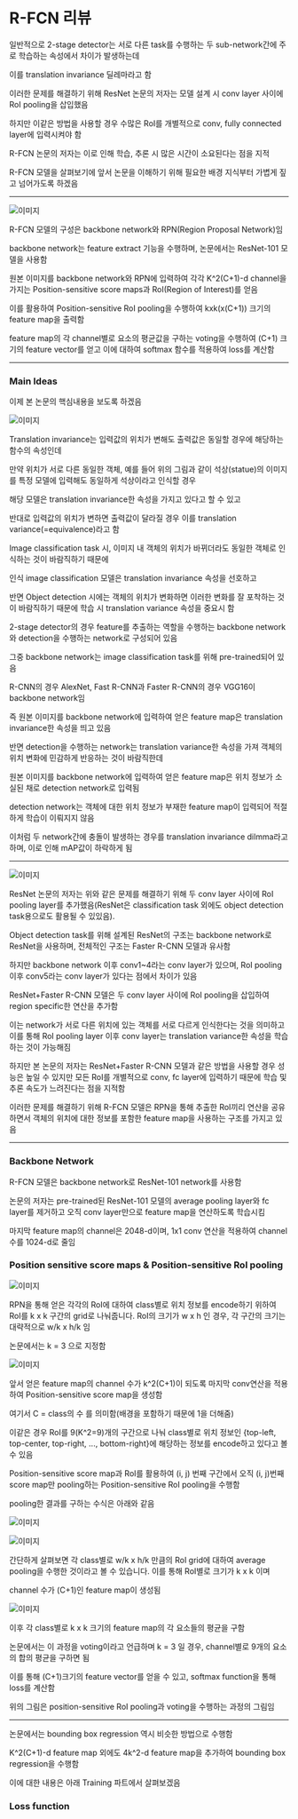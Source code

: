 # R-FCN 리뷰

일반적으로 2-stage detector는 서로 다른 task를 수행하는 두 sub-network간에 주로 학습하는 속성에서 차이가 발생하는데

이를 translation invariance 딜레마라고 함

이러한 문제를 해결하기 위해 ResNet 논문의 저자는 모델 설계 시 conv layer 사이에 RoI pooling을 삽입했음

하지만 이같은 방법을 사용할 경우 수많은 RoI를 개별적으로 conv, fully connected layer에 입력시켜야 함

R-FCN 논문의 저자는 이로 인해 학습, 추론 시 많은 시간이 소요된다는 점을 지적

R-FCN 모델을 살펴보기에 앞서 논문을 이해하기 위해 필요한 배경 지식부터 가볍게 짚고 넘어가도록 하겠음

---

![이미지](https://user-images.githubusercontent.com/122156509/261748164-3fe8e018-a803-4c79-adeb-af29894578fb.jpg)

R-FCN 모델의 구성은 backbone network와 RPN(Region Proposal Network)임

backbone network는 feature extract 기능을 수행하며, 논문에서는 ResNet-101 모델을 사용함

원본 이미지를 backbone network와 RPN에 입력하여 각각 K^2(C+1)-d channel을 가지는 Position-sensitive score maps과 RoI(Region of Interest)를 얻음

이를 활용하여 Position-sensitive RoI pooling을 수행하여 kxk(x(C+1)) 크기의 feature map을 출력함

feature map의 각 channel별로 요소의 평균값을 구하는 voting을 수행하여 (C+1) 크기의 feature vector를 얻고 이에 대하여 softmax 함수를 적용하여 loss를 계산함

---

### Main Ideas

이제 본 논문의 핵심내용을 보도록 하겠음

![이미지](https://github.com/parkyh2024/Paper-Study/assets/122156509/047b979d-1bfc-4dd8-bf13-f290b46113f1)

Translation invariance는 입력값의 위치가 변해도 출력값은 동일할 경우에 해당하는 함수의 속성인데

만약 위치가 서로 다른 동일한 객체, 예를 들어 위의 그림과 같이 석상(statue)의 이미지를 특정 모델에 입력해도 동일하게 석상이라고 인식할 경우

해당 모델은 translation invariance한 속성을 가지고 있다고 할 수 있고

반대로 입력값의 위치가 변하면 출력값이 달라질 경우 이를 translation variance(=equivalence)라고 함

 

Image classification task 시, 이미지 내 객체의 위치가 바뀌더라도 동일한 객체로 인식하는 것이 바람직하기 때문에

인식 image classification 모델은 translation invariance 속성을 선호하고

반면 Object detection 시에는 객체의 위치가 변화하면 이러한 변화를 잘 포착하는 것이 바람직하기 때문에 학습 시 translation variance 속성을 중요시 함

 

2-stage detector의 경우 feature를 추출하는 역할을 수행하는 backbone network와 detection을 수행하는 network로 구성되어 있음

그중 backbone network는 image classification task를 위해 pre-trained되어 있음

R-CNN의 경우 AlexNet, Fast R-CNN과 Faster R-CNN의 경우 VGG16이 backbone network임

즉 원본 이미지를 backbone network에 입력하여 얻은 feature map은 translation invariance한 속성을 띄고 있음

 

반면 detection을 수행하는 network는 translation variance한 속성을 가져 객체의 위치 변화에 민감하게 반응하는 것이 바람직한데

원본 이미지를 backbone network에 입력하여 얻은 feature map은 위치 정보가 소실된 채로 detection network로 입력됨

detection network는 객체에 대한 위치 정보가 부재한 feature map이 입력되어 적절하게 학습이 이뤄지지 않음

이처럼 두 network간에 충돌이 발생하는 경우를 translation invariance dilmma라고 하며, 이로 인해 mAP값이 하락하게 됨

---

![이미지](https://user-images.githubusercontent.com/122156509/261754145-0cbb2dc5-66df-4e70-9e29-1b2cc755aff5.png)

ResNet 논문의 저자는 위와 같은 문제를 해결하기 위해 두 conv layer 사이에 RoI pooling layer를 추가했음(ResNet은 classification task 외에도 object detection task용으로도 활용될 수 있있음).

Object detection task를 위해 설계된 ResNet의 구조는 backbone network로 ResNet을 사용하며, 전체적인 구조는 Faster R-CNN 모델과 유사함

하지만 backbone network 이후 conv1~4라는 conv layer가 있으며, RoI pooling 이후 conv5라는 conv layer가 있다는 점에서 차이가 있음

ResNet+Faster R-CNN 모델은 두 conv layer 사이에 RoI pooling을 삽입하여 region specific한 연산을 추가함

이는 network가 서로 다른 위치에 있는 객체를 서로 다르게 인식한다는 것을 의미하고 이를 통해 RoI pooling layer 이후 conv layer는 translation variance한 속성을 학습하는 것이 가능해짐

 

하지만 본 논문의 저자는 ResNet+Faster R-CNN 모델과 같은 방법을 사용할 경우 성능은 높일 수 있지만 모든 RoI를 개별적으로 conv, fc layer에 입력하기 때문에 학습 및 추론 속도가 느려진다는 점을 지적함

이러한 문제를 해결하기 위해 R-FCN 모델은 RPN을 통해 추출한 RoI끼리 연산을 공유하면서 객체의 위치에 대한 정보를 포함한 feature map을 사용하는 구조를 가지고 있음

---

### Backbone Network

R-FCN 모델은 backbone network로 ResNet-101 network를 사용함

논문의 저자는 pre-trained된 ResNet-101 모델의 average pooling layer와 fc layer를 제거하고 오직 conv layer만으로 feature map을 연산하도록 학습시킴

마지막 feature map의 channel은 2048-d이며, 1x1 conv 연산을 적용하여 channel 수를 1024-d로 줄임

### Position sensitive score maps & Position-sensitive RoI pooling

![이미지](https://github.com/parkyh2024/Paper-Study/assets/122156509/00cd260f-8750-4c86-b0e6-c079e08ca5c4)

RPN을 통해 얻은 각각의 RoI에 대하여 class별로 위치 정보를 encode하기 위하여 RoI를 k x k 구간의 grid로 나눠줍니다. RoI의 크기가 w x h 인 경우, 각 구간의 크기는 대략적으로
w/k x h/k 임

논문에서는 k = 3 으로 지정함

![이미지](https://github.com/parkyh2024/Paper-Study/assets/122156509/d0b3f8c5-109c-4b93-a584-c427a275462a)

앞서 얻은 feature map의 channel 수가 k^2(C+1)이 되도록 마지막 conv연산을 적용하여 Position-sensitive score map을 생성함

여기서 C = class의 수 를 의미함(배경을 포함하기 때문에 1을 더해줌)

이같은 경우 RoI를 9(K^2=9)개의 구간으로 나눠 class별로 위치 정보인 {top-left, top-center, top-right, ..., bottom-right}에 해당하는 정보를 encode하고 있다고 볼 수 있음

Position-sensitive score map과 RoI를 활용하여 (i, j) 번째 구간에서 오직 (i, j)번째 score map만 pooling하는 Position-sensitive RoI pooling을 수행함

pooling한 결과를 구하는 수식은 아래와 같음

![이미지](https://github.com/parkyh2024/Paper-Study/assets/122156509/cd10d6ab-39f6-4317-9c27-c39b1963555d)

![이미지](https://github.com/parkyh2024/Paper-Study/assets/122156509/99632fe7-91de-4cd8-b562-f3873d75fecf)

간단하게 살펴보면 각 class별로 w/k x h/k 만큼의 RoI grid에 대하여 average pooling을 수행한 것이라고 볼 수 있습니다. 이를 통해 RoI별로 크기가 k x k 이며

channel 수가 (C+1)인 feature map이 생성됨

![이미지](https://github.com/parkyh2024/Paper-Study/assets/122156509/9700cddc-d1df-46e3-ad9f-7cd58329db99)

이후 각 class별로 k x k 크기의 feature map의 각 요소들의 평균을 구함

논문에서는 이 과정을 voting이라고 언급하며 k = 3 일 경우, channel별로 9개의 요소의 합의 평균을 구하면 됨

이를 통해 (C+1)크기의 feature vector를 얻을 수 있고, softmax function을 통해 loss를 계산함

위의 그림은 position-sensitive RoI pooling과 voting을 수행하는 과정의 그림임

---

논문에서는 bounding box regression 역시 비슷한 방법으로 수행함

K^2(C+1)-d feature map 외에도 4k^2-d feature map을 추가하여 bounding box regression을 수행함

이에 대한 내용은 아래 Training 파트에서 살펴보겠음

### Loss function


